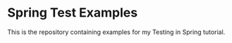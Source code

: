 # Spring Test Examples

This is the repository containing examples for my Testing in Spring tutorial.
